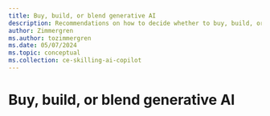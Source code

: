 ```yaml
---
title: Buy, build, or blend generative AI
description: Recommendations on how to decide whether to buy, build, or blend generative AI in your organization.
author: Zimmergren
ms.author: tozimmergren
ms.date: 05/07/2024
ms.topic: conceptual
ms.collection: ce-skilling-ai-copilot
---
```


# Buy, build, or blend generative AI

<!-- ## Options for buying

## Options for building

- UX patterns (feature flagging, A/B testing, Chat vs. Data processing vs. Enhanced monitoring, Model Lifecycle management, Renewal of architecture towards cloud native, new security requirements, ...)

## Building in-house vs. using a partner

> TBD.

## Next steps

<!-- > [!div class="nextstepaction"]
> [Understanding types of generative AI models](./generative-ai-model-types.md) -->
